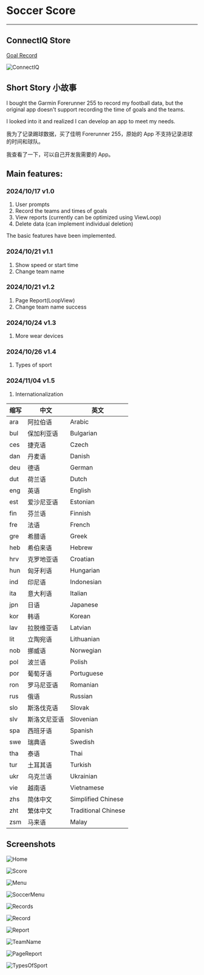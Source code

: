 # Soccer Score
---

## ConnectIQ Store

[Goal Record](https://apps.garmin.com/en-US/apps/b4cb31e3-5b7e-4dfb-ad66-e21d747575ba)

![ConnectIQ](Screenshots/ConnectIQ.png)

## Short Story 小故事

I bought the Garmin Forerunner 255 to record my football data, but the original app doesn't support recording the time of goals and the teams.

I looked into it and realized I can develop an app to meet my needs.

我为了记录踢球数据，买了佳明 Forerunner 255，原始的 App 不支持记录进球的时间和球队。

我查看了一下，可以自己开发我需要的 App。

## Main features:

### 2024/10/17 v1.0

1. User prompts
2. Record the teams and times of goals
3. View reports (currently can be optimized using ViewLoop)
4. Delete data (can implement individual deletion)

The basic features have been implemented. 

### 2024/10/21 v1.1

1. Show speed or start time
2. Change team name

### 2024/10/21 v1.2

1. Page Report(LoopView)
2. Change team name success

### 2024/10/24 v1.3

1. More wear devices

### 2024/10/26 v1.4

1. Types of sport

### 2024/11/04 v1.5

1. Internationalization

缩写	| 中文 |	英文
---|---|---
ara	| 阿拉伯语	| Arabic
bul	| 保加利亚语	| Bulgarian
ces	| 捷克语	| Czech
dan	| 丹麦语	| Danish
deu	| 德语	| German
dut	| 荷兰语	| Dutch
eng	| 英语	| English
est	| 爱沙尼亚语	| Estonian
fin	| 芬兰语	| Finnish
fre	| 法语	| French
gre	| 希腊语	| Greek
heb	| 希伯来语	| Hebrew
hrv	| 克罗地亚语	| Croatian
hun	| 匈牙利语	| Hungarian
ind	| 印尼语	| Indonesian
ita	| 意大利语	| Italian
jpn	| 日语	| Japanese
kor	| 韩语	| Korean
lav	| 拉脱维亚语	| Latvian
lit	| 立陶宛语	| Lithuanian
nob	| 挪威语	| Norwegian
pol	| 波兰语	| Polish
por	| 葡萄牙语	| Portuguese
ron	| 罗马尼亚语	| Romanian
rus	| 俄语	| Russian
slo	| 斯洛伐克语	| Slovak
slv	| 斯洛文尼亚语	| Slovenian
spa	| 西班牙语	| Spanish
swe	| 瑞典语	| Swedish
tha	| 泰语	| Thai
tur	| 土耳其语	| Turkish
ukr	| 乌克兰语	| Ukrainian
vie	| 越南语	| Vietnamese
zhs	| 简体中文	| Simplified Chinese
zht	| 繁体中文	| Traditional Chinese
zsm	| 马来语	| Malay

## Screenshots

![Home](Screenshots/Home.png)

![Score](Screenshots/Score.png)

![Menu](Screenshots/Menu.png)

![SoccerMenu](Screenshots/SoccerMenu.png)

![Records](Screenshots/Records.png)

![Record](Screenshots/Record.png)

![Report](Screenshots/Report.png)

![TeamName](Screenshots/TeamName.png)

![PageReport](Screenshots/PageReport.png)

![TypesOfSport](Screenshots/TypesOfSport.png)
